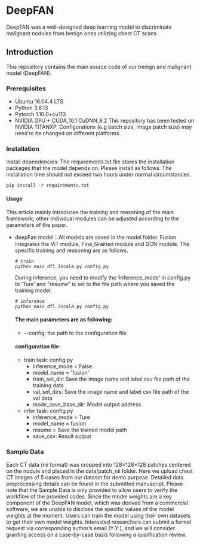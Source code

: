 # DeepFAN
DeepFAN was a well-designed deep learning model to discriminate malignant nodules from benign ones utilizing chest CT scans.
## Introduction
This repository contains the main source code of our benign and malignant model (DeepFAN).
### Prerequisites
- Ubuntu 16.04.4 LTS
- Python 3.6.13
- Pytorch 1.10.0+cu113
- NVIDIA GPU + CUDA_10.1 CuDNN_8.2
This repository has been tested on NVIDIA TITANXP. Configurations (e.g batch size, image patch size) may need to be changed on different platforms.

### Installation
Install dependencies: The requirements.txt file stores the installation packages that the model depends on. Please install as follows. The installation time should not exceed two hours under normal circumstances.

```
pip install -r requirements.txt
```

#### Usage
This article mainly introduces the training and reasoning of the main framework; other individual modules can be adjusted according to the parameters of the paper.
- deepFan model：All models are saved in the model folder. Fusion integrates the ViT module, Fine_Grained module and GCN module. The specific training and reasoning are as follows.
    ```
    # train 
    python main_dfl_2scale.py config.py
    ```
    During inference, you need to modify the ‘inference_mode’ in config.py to ‘Ture’ and "resume" is set to the file path where you saved the training model:
    ```
    # inference 
    python main_dfl_2scale.py config.py
    ```
    #### The main parameters are as following:
    - --config: the path to the configuration file
    #### configuration file:
    - train task: config.py
      - inference_mode = False
      - model_name = 'fusion'
      - train_set_dir: Save the image name and label csv file path of the training data
      - val_set_dirs: Save the image name and label csv file path of the val data
      - mode_save_base_dir: Model output address
    - infer task: config.py
      - inference_mode = Ture
      - model_name = fusion
      - resume = Save the trained model path
      - save_csv: Result output
### Sample Data
Each CT data (nii format) was cropped into 128×128×128 patches centered on the nodule and placed in the data/patch_nii folder. Here we upload chest CT images of 5 cases from our dataset for demo purpose. Detailed data preprocessing details can be found in the submitted manuscript. Please note that the Sample Data is only provided to allow users to verify the workflow of the provided codes. Since the model weights are a key component of the DeepFAN model, which was derived from a commercial software, we are unable to disclose the specific values of the model weights at the moment. Users can train the model using their own datasets to get their own model weights. Interested researchers can submit a formal request via corresponding author’s email (Y.Y.), and we will consider granting access on a case-by-case basis following a qualification review.
      
